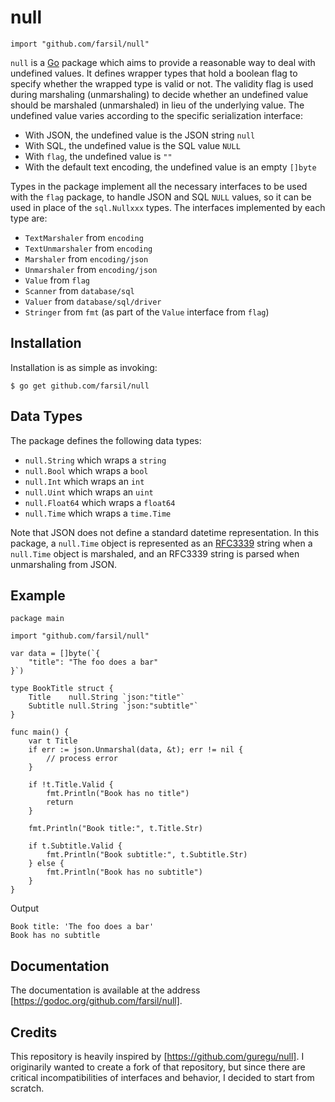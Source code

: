 # null
```
import "github.com/farsil/null"
```
`null` is a [Go](https://golang.org/) package which aims to provide a 
reasonable way to deal with undefined values. It defines wrapper types that 
hold a boolean flag to specify whether the wrapped type is valid or not. The 
validity flag is used during marshaling (unmarshaling) to decide whether an 
undefined value should be marshaled (unmarshaled) in lieu of the underlying 
value. The undefined value varies according to the specific serialization 
interface:

- With JSON, the undefined value is the JSON string `null`
- With SQL, the undefined value is the SQL value `NULL`
- With `flag`, the undefined value is `""`
- With the default text encoding, the undefined value is an empty `[]byte`

Types in the package implement all the necessary interfaces to be used with the 
`flag` package, to handle JSON and SQL `NULL` values, so it can be used in 
place of the `sql.Nullxxx` types. The interfaces implemented by each type are:

- `TextMarshaler` from `encoding`
- `TextUnmarshaler` from `encoding`
- `Marshaler` from `encoding/json`
- `Unmarshaler` from `encoding/json`
- `Value` from `flag`
- `Scanner` from `database/sql`
- `Valuer` from `database/sql/driver`
- `Stringer` from `fmt` (as part of the `Value` interface from `flag`)

## Installation
Installation is as simple as invoking:
```
$ go get github.com/farsil/null
```

## Data Types
The package defines the following data types:

- `null.String` which wraps a `string`
- `null.Bool` which wraps a `bool`
- `null.Int` which wraps an `int`
- `null.Uint` which wraps an `uint`
- `null.Float64` which wraps a `float64`
- `null.Time` which wraps a `time.Time`

Note that JSON does not define a standard datetime representation. In this 
package, a `null.Time` object is represented as an 
[RFC3339](https://tools.ietf.org/html/rfc3339) string when a `null.Time` object 
is marshaled, and an RFC3339 string is parsed when unmarshaling from JSON.

## Example
```
package main

import "github.com/farsil/null"

var data = []byte(`{
    "title": "The foo does a bar"
}`)

type BookTitle struct {
	Title    null.String `json:"title"`
	Subtitle null.String `json:"subtitle"`
}

func main() {
	var t Title
	if err := json.Unmarshal(data, &t); err != nil {
		// process error
	}

	if !t.Title.Valid {
		fmt.Println("Book has no title")
		return
	}

	fmt.Println("Book title:", t.Title.Str)

	if t.Subtitle.Valid {
		fmt.Println("Book subtitle:", t.Subtitle.Str)
	} else {
		fmt.Println("Book has no subtitle")
	}
}
```
Output
```
Book title: 'The foo does a bar'
Book has no subtitle
```

## Documentation
The documentation is available at the address 
[https://godoc.org/github.com/farsil/null].

## Credits
This repository is heavily inspired by [https://github.com/guregu/null]. I 
originarily wanted to create a fork of that repository, but since there are 
critical incompatibilities of interfaces and behavior, I decided to start from 
scratch.
